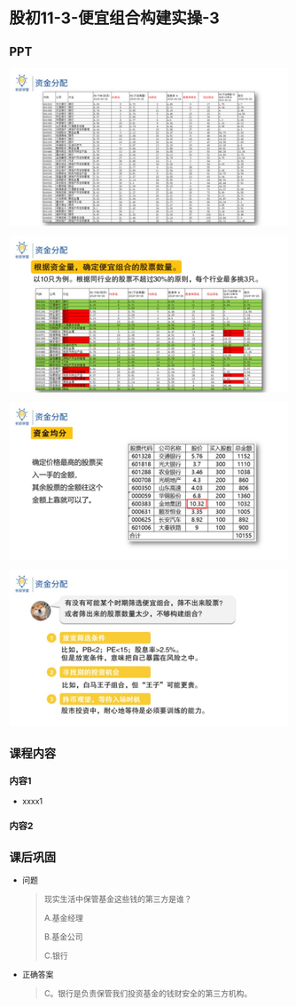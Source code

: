 # 股初11-3-便宜组合构建实操-3

## PPT

![课程ppt](assets/11-3-1.jpeg)

![课程ppt](assets/11-3-2.jpeg)

![课程ppt](assets/11-3-3.jpeg)

![课程ppt](assets/11-3-4.jpeg)

## 课程内容

### 内容1

- xxxx1

  > 

### 内容2

## 课后巩固

- 问题

  > 现实生活中保管基金这些钱的第三方是谁？
  >
  > A.基金经理
  >
  > B.基金公司
  >
  > C.银行

- 正确答案

  > C。银行是负责保管我们投资基金的钱财安全的第三方机构。